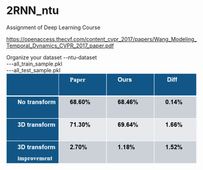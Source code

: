 # 2RNN_ntu
Assignment of Deep Learning Course

https://openaccess.thecvf.com/content_cvpr_2017/papers/Wang_Modeling_Temporal_Dynamics_CVPR_2017_paper.pdf

Organize your dataset
 --ntu-dataset  
   ---all_train_sample.pkl  
   ---all_test_sample.pkl  
   ![image](https://github.com/LY4C49/2RNN_ntu/blob/main/Result.png)
